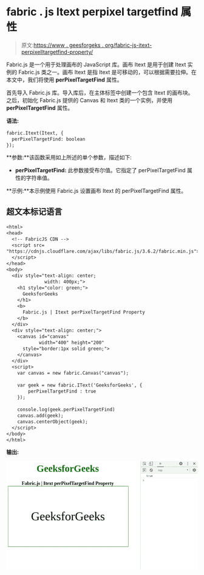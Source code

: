 # fabric . js Itext perpixel targetfind 属性

> 原文:[https://www . geesforgeks . org/fabric-js-itext-perpixelltargetfind-property/](https://www.geeksforgeeks.org/fabric-js-itext-perpixeltargetfind-property/)

Fabric.js 是一个用于处理画布的 JavaScript 库。画布 Itext 是用于创建 Itext 实例的 Fabric.js 类之一。画布 Itext 是指 Itext 是可移动的，可以根据需要拉伸。在本文中，我们将使用 **perPixelTargetFind** 属性。

首先导入 Fabric.js 库。导入库后，在主体标签中创建一个包含 Itext 的画布块。之后，初始化 Fabric.js 提供的 Canvas 和 Itext 类的一个实例，并使用 **perPixelTargetFind** 属性。

**语法:**

```
fabric.Itext(Itext, {
  perPixelTargetFind: boolean
});
```

**参数:**该函数采用如上所述的单个参数，描述如下:

*   **perPixelTargetFind:** 此参数接受布尔值。它指定了 perPixelTargetFind 属性的字符串值。

**示例:**本示例使用 Fabric.js 设置画布 Itext 的 perPixelTargetFind 属性。

## 超文本标记语言

```
<html> 
<head>
  <!-- FabricJS CDN -->
  <script src= 
"https://cdnjs.cloudflare.com/ajax/libs/fabric.js/3.6.2/fabric.min.js"> 
  </script> 
</head> 
<body> 
  <div style="text-align: center;
              width: 400px;"> 
    <h1 style="color: green;"> 
      GeeksforGeeks 
    </h1>
    <b> 
      Fabric.js | Itext perPixelTargetFind Property 
    </b> 
  </div> 
  <div style="text-align: center;"> 
    <canvas id="canvas" 
            width="400" height="200"
      style="border:1px solid green;"> 
    </canvas> 
  </div> 
  <script> 
    var canvas = new fabric.Canvas("canvas"); 

    var geek = new fabric.IText('GeeksforGeeks', {
        perPixelTargetFind : true
    });

    console.log(geek.perPixelTargetFind)
    canvas.add(geek);
    canvas.centerObject(geek); 
  </script> 
</body> 
</html>
```

**输出:**

![](img/d8033d0f1d297b2695295da94a6bc396.png)
